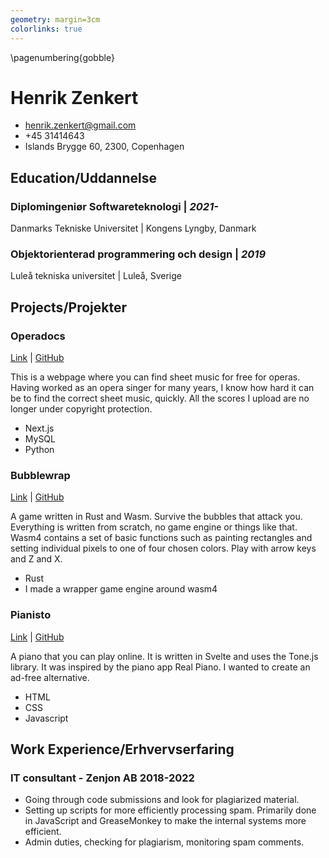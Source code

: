 ```yaml
---
geometry: margin=3cm
colorlinks: true
---
```


\pagenumbering{gobble}

# Henrik Zenkert
- henrik.zenkert@gmail.com
- +45 31414643
- Islands Brygge 60, 2300, Copenhagen


## Education/Uddannelse


### Diplomingeniør Softwareteknologi | *2021-*
Danmarks Tekniske Universitet | Kongens Lyngby, Danmark

### Objektorienterad programmering och design | *2019*
Luleå tekniska universitet | Luleå, Sverige


## Projects/Projekter

### Operadocs 
[Link](https://operadocs.com/) | [GitHub](https://github.com/YesSeri/opera-docs)

This is a webpage where you can find sheet music for free for operas. Having worked as an opera singer for many years, I know how hard it can be to find the correct sheet music, quickly. All the scores I upload are no longer under copyright protection.

- Next.js
- MySQL
- Python

### Bubblewrap 
[Link](https://yesseri.github.io/bubblewrap.html) | [GitHub](https://github.com/YesSeri/bubble-wrap)

A game written in Rust and Wasm. Survive the bubbles that attack you. Everything is written from scratch, no game engine or things like that. Wasm4 contains a set of basic functions such as painting rectangles and setting individual pixels to one of four chosen colors. Play with arrow keys and Z and X.

- Rust
- I made a wrapper game engine around wasm4

### Pianisto
[Link](https://pianisto.net/) | [GitHub](https://github.com/YesSeri/svelte-piano)

A piano that you can play online. It is written in Svelte and uses the Tone.js library. It was inspired by the piano app Real Piano. I wanted to create an ad-free alternative.

- HTML
- CSS
- Javascript

## Work Experience/Erhvervserfaring
### IT consultant - Zenjon AB 2018-2022
- Going through code submissions and look for plagiarized material.
- Setting up scripts for more efficiently processing spam. Primarily done in JavaScript and GreaseMonkey to make the internal systems more efficient.
- Admin duties, checking for plagiarism, monitoring spam comments.
